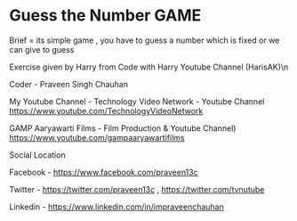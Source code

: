 # Guess the Number GAME

Brief = its simple game , you have to guess a number which is fixed or we can give to guess 

Exercise given by Harry from Code with Harry Youtube Channel (HarisAK)\n

Coder - Praveen Singh Chauhan 

My Youtube Channel - 
Technology Video Network - Youtube Channel https://www.youtube.com/TechnologyVideoNetwork 

GAMP Aaryawarti Films - Film Production & Youtube Channel)  https://www.youtube.com/gampaaryawartifilms

Social Location 

Facebook - https://www.facebook.com/praveen13c

Twitter - https://twitter.com/praveen13c , https://twitter.com/tvnutube

Linkedin -  https://www.linkedin.com/in/impraveenchauhan
